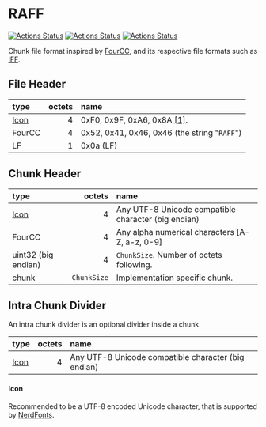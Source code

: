 # RAFF

[![Actions Status](https://github.com/piot/raff-c/workflows/build%20linux/badge.svg)](https://github.com/piot/raff-c/actions)
[![Actions Status](https://github.com/piot/raff-c/workflows/build%20mac%20os/badge.svg)](https://github.com/piot/raff-c/actions)
[![Actions Status](https://github.com/piot/raff-c/workflows/build%20Windows/badge.svg)](https://github.com/piot/raff-c/actions)

Chunk file format inspired by [FourCC](https://en.wikipedia.org/wiki/FourCC), and its respective file formats such as [IFF](https://en.wikipedia.org/wiki/Interchange_File_Format).


## File Header

| type          | octets | name                                                                      |
| :------------ | -----: | :------------------------------------------------------------------------ |
| [Icon](#icon) |      4 | 0xF0, 0x9F, 0xA6, 0x8A [[1]](https://www.compart.com/en/unicode/U+1F98A). |
| FourCC        |      4 | 0x52, 0x41, 0x46, 0x46 (the string "`RAFF`")                              |
| LF            |      1 | 0x0a (LF)                                                                 |


## Chunk Header

| type                 |      octets | name                                                |
| :------------------- | ----------: | :-------------------------------------------------- |
| [Icon](#icon)        |           4 | Any UTF-8 Unicode compatible character (big endian) |
| FourCC               |           4 | Any alpha numerical characters [A-Z, a-z, 0-9]      |
| uint32  (big endian) |           4 | `ChunkSize`. Number of octets following.            |
| chunk                | `ChunkSize` | Implementation specific chunk.                      |


## Intra Chunk Divider

An intra chunk divider is an optional divider inside a chunk.

| type          | octets | name                                                |
| :------------ | -----: | :-------------------------------------------------- |
| [Icon](#icon) |      4 | Any UTF-8 Unicode compatible character (big endian) |

#### Icon
Recommended to be a UTF-8 encoded Unicode character, that is supported by [NerdFonts](https://www.nerdfonts.com/).
